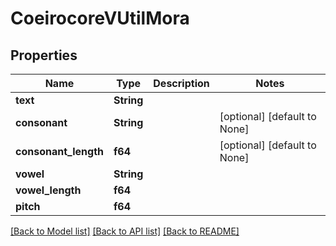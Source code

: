 # CoeirocoreVUtilMora

## Properties
Name | Type | Description | Notes
------------ | ------------- | ------------- | -------------
**text** | **String** |  | 
**consonant** | **String** |  | [optional] [default to None]
**consonant_length** | **f64** |  | [optional] [default to None]
**vowel** | **String** |  | 
**vowel_length** | **f64** |  | 
**pitch** | **f64** |  | 

[[Back to Model list]](../README.md#documentation-for-models) [[Back to API list]](../README.md#documentation-for-api-endpoints) [[Back to README]](../README.md)


